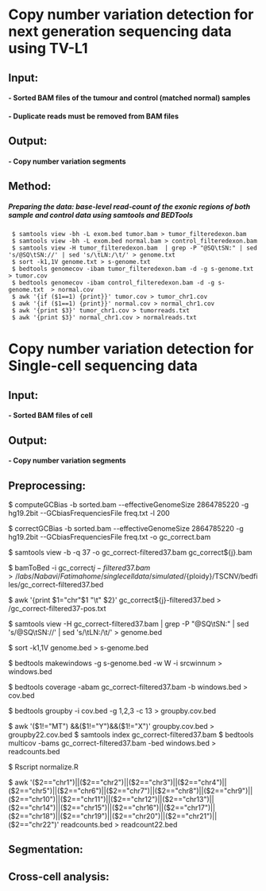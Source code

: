 # **Copy number variation detection for next generation sequencing data using TV-L1**

## **Input:**

#### - Sorted BAM files of the tumour and control (matched normal) samples

#### - Duplicate reads must be removed from BAM files

## **Output:**

#### - Copy number variation segments


## **Method:**

##### Preparing the data: base-level read-count of the exonic regions of both sample and control data using samtools and BEDTools

```
 $ samtools view -bh -L exom.bed tumor.bam > tumor_filteredexon.bam
 $ samtools view -bh -L exom.bed normal.bam > control_filteredexon.bam
 $ samtools view -H tumor_filteredexon.bam  | grep -P "@SQ\tSN:" | sed 's/@SQ\tSN://' | sed 's/\tLN:/\t/' > genome.txt
 $ sort -k1,1V genome.txt > s-genome.txt
 $ bedtools genomecov -ibam tumor_filteredexon.bam -d -g s-genome.txt  > tumor.cov
 $ bedtools genomecov -ibam control_filteredexon.bam -d -g s-genome.txt  > normal.cov 
 $ awk '{if ($1==1) {print}}' tumor.cov > tumor_chr1.cov
 $ awk '{if ($1==1) {print}}' normal.cov > normal_chr1.cov
 $ awk '{print $3}' tumor_chr1.cov > tumorreads.txt
 $ awk '{print $3}' normal_chr1.cov > normalreads.txt

```


# **Copy number variation detection for Single-cell sequencing data**
## **Input:**

#### - Sorted BAM files of cell

## **Output:**

#### - Copy number variation segments

## **Preprocessing:**

$ computeGCBias -b sorted.bam --effectiveGenomeSize 2864785220 -g hg19.2bit --GCbiasFrequenciesFile freq.txt -l 200

$ correctGCBias -b sorted.bam --effectiveGenomeSize 2864785220 -g hg19.2bit --GCbiasFrequenciesFile freq.txt -o gc_correct.bam

$ samtools view -b -q 37 -o gc_correct-filtered37.bam gc_correct${j}.bam

$ bamToBed -i gc_correct${j}-filtered37.bam > /labs/Nabavi/Fatimahome/singlecelldata/simulated/${ploidy}/TSCNV/bedfiles/gc_correct-filtered37.bed

$ awk '{print $1="chr"$1 "\t" $2}' gc_correct${j}-filtered37.bed > /gc_correct-filtered37-pos.txt

$ samtools view -H gc_correct-filtered37.bam  | grep -P "@SQ\tSN:" | sed 's/@SQ\tSN://' | sed 's/\tLN:/\t/' > genome.bed

$ sort -k1,1V genome.bed > s-genome.bed

$ bedtools makewindows -g s-genome.bed -w W  -i srcwinnum >  windows.bed

$ bedtools coverage -abam gc_correct-filtered37.bam -b windows.bed > cov.bed

$ bedtools groupby -i cov.bed -g 1,2,3 -c 13 > groupby.cov.bed

$ awk '($1!="MT") &&($1!="Y")&&($1!="X")' groupby.cov.bed > groupby22.cov.bed
$ samtools index gc_correct-filtered37.bam 
$ bedtools multicov -bams gc_correct-filtered37.bam -bed windows.bed > readcounts.bed


$ Rscript normalize.R 

$ awk '($2=="chr1")||($2=="chr2")||($2=="chr3")||($2=="chr4")||($2=="chr5")||($2=="chr6")||($2=="chr7")||($2=="chr8")||($2=="chr9")||($2=="chr10")||($2=="chr11")||($2=="chr12")||($2=="chr13")||($2=="chr14")||($2=="chr15")||($2=="chr16")||($2=="chr17")||($2=="chr18")||($2=="chr19")||($2=="chr20")||($2=="chr21")||($2=="chr22")' readcounts.bed > readcount22.bed

## **Segmentation:**

## **Cross-cell analysis:**
